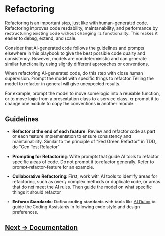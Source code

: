 # Refactoring

Refactoring is an important step, just like with human-generated code. Refactoring improves code readability, maintainability, and performance by restructuring existing code without changing its functionality. This makes it easier to debug, extend, and scale.

Consider that AI-generated code follows the guidelines and prompts elsewhere in this playbook to give the best possible code quality and consistency. However, models are nondeterministic and can generate similar functionality using slightly different approaches or conventions.

When refactoring AI-generated code, do this step with close human supervision. Prompt the model with specific things to refactor. Telling the model to refactor in general will give unexpected results.

For example, prompt the model to move some logic into a reusable function, or to move logic from a presentation class to a service class, or prompt it to change one module to copy the conventions in another module.

## Guidelines

- **Refactor at the end of each feature**: Review and refactor code as part of each feature implementation to ensure consistency and maintainability. Similar to the principle of "Red Green Refactor" in TDD, do "Gen Test Refactor"

- **Prompting for Refactoring**: Write prompts that guide AI tools to refactor specific areas of code. Do not prompt it to refactor generally. Refer to [prompt-refactor-feature](../../pages/appendix/prompt-library/refactoring/prompt-refactor-feature.md) for an example.

- **Collaborative Refactoring**: First, work with AI tools to identify areas for refactoring, such as overly complex methods or duplicate code, or areas that do not meet the AI rules. Then guide the model on what specific things it should refactor

- **Enforce Standards**: Define coding standards with tools like [AI Rules](../appendix/rules-for-ai) to guide the Coding Assistants in following code style and design preferences.

## [Next -> Documentation](documentation.md)
